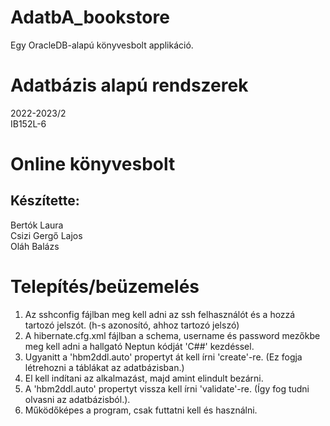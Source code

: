 # AdatbA_bookstore
Egy OracleDB-alapú könyvesbolt applikáció.

# Adatbázis alapú rendszerek
2022-2023/2  
IB152L-6

# Online könyvesbolt

## Készítette:
Bertók Laura  
Csizi Gergő Lajos  
Oláh Balázs

# Telepítés/beüzemelés

1. Az sshconfig fájlban meg kell adni az ssh felhasználót és a hozzá tartozó jelszót. (h-s azonosító, ahhoz tartozó jelszó)
2. A hibernate.cfg.xml fájlban a schema, username és password mezőkbe meg kell adni a hallgató Neptun kódját 'C##' kezdéssel.
3. Ugyanitt a 'hbm2ddl.auto' propertyt át kell írni 'create'-re. (Ez fogja létrehozni a táblákat az adatbázisban.)
4. El kell indítani az alkalmazást, majd amint elindult bezárni.
5. A 'hbm2ddl.auto' propertyt vissza kell írni 'validate'-re. (Így fog tudni olvasni az adatbázisból.).
6. Működőképes a program, csak futtatni kell és használni.

